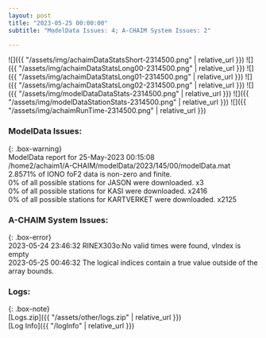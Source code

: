 ```yaml
---
layout: post
title: "2023-05-25 00:00:00"
subtitle: "ModelData Issues: 4; A-CHAIM System Issues: 2"

---
```


![]({{ "/assets/img/achaimDataStatsShort-2314500.png" | relative_url }})
![]({{ "/assets/img/achaimDataStatsLong00-2314500.png" | relative_url }})
![]({{ "/assets/img/achaimDataStatsLong01-2314500.png" | relative_url }})
![]({{ "/assets/img/achaimDataStatsLong02-2314500.png" | relative_url }})
![]({{ "/assets/img/modelDataDataStats-2314500.png" | relative_url }})
![]({{ "/assets/img/modelDataStationStats-2314500.png" | relative_url }})
![]({{ "/assets/img/achaimRunTime-2314500.png" | relative_url }})


### ModelData Issues:  
  
{: .box-warning}  
 ModelData report for 25-May-2023 00:15:08   
 /home2/achaim1/A-CHAIM/modelData/2023/145/00/modelData.mat   
 2.8571% of IONO foF2 data is non-zero and finite.   
 0% of all possible stations for JASON were downloaded. x3   
 0% of all possible stations for KASI were downloaded. x2416   
 0% of all possible stations for KARTVERKET were downloaded. x2125   
  
### A-CHAIM System Issues:  
  
{: .box-error}  
2023-05-24 23:46:32 RINEX303o:No valid times were found, vIndex is empty  
2023-05-25 00:46:32 The logical indices contain a true value outside of the array bounds.  

### Logs:  
  
{: .box-note}  
[Logs.zip]({{ "/assets/other/logs.zip" | relative_url }})  
[Log Info]({{ "/logInfo" | relative_url }})  
